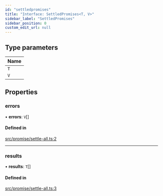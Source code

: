 ```yaml
---
id: "settledpromises"
title: "Interface: SettledPromises<T, V>"
sidebar_label: "SettledPromises"
sidebar_position: 0
custom_edit_url: null
---
```


## Type parameters

| Name |
| :------ |
| `T` |
| `V` |

## Properties

### errors

• **errors**: `V`[]

#### Defined in

[src/promise/settle-all.ts:2](https://github.com/planjs/utils/blob/784afab/src/promise/settle-all.ts#L2)

___

### results

• **results**: `T`[]

#### Defined in

[src/promise/settle-all.ts:3](https://github.com/planjs/utils/blob/784afab/src/promise/settle-all.ts#L3)
